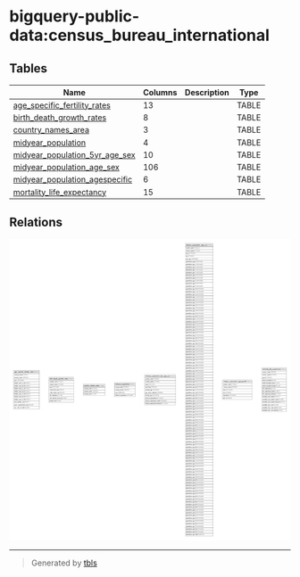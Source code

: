 # bigquery-public-data:census_bureau_international

## Tables

| Name | Columns | Description | Type |
| ---- | ------- | ------- | ---- |
| [age_specific_fertility_rates](age_specific_fertility_rates.md) | 13 |  | TABLE |
| [birth_death_growth_rates](birth_death_growth_rates.md) | 8 |  | TABLE |
| [country_names_area](country_names_area.md) | 3 |  | TABLE |
| [midyear_population](midyear_population.md) | 4 |  | TABLE |
| [midyear_population_5yr_age_sex](midyear_population_5yr_age_sex.md) | 10 |  | TABLE |
| [midyear_population_age_sex](midyear_population_age_sex.md) | 106 |  | TABLE |
| [midyear_population_agespecific](midyear_population_agespecific.md) | 6 |  | TABLE |
| [mortality_life_expectancy](mortality_life_expectancy.md) | 15 |  | TABLE |

## Relations

![er](schema.png)

---

> Generated by [tbls](https://github.com/k1LoW/tbls)
